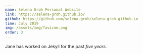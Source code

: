 ```yaml
---
name: Selena Groh Personal Website
link: https://selena-groh.github.io/
github: https://github.com/selena-groh/selena-groh.github.io
time: July 2019
img: /assets/img/favicon.png
order: 3
---
```

Jane has worked on Jekyll for the past *five years*.

